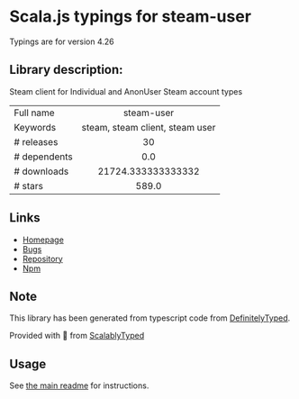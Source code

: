 
# Scala.js typings for steam-user

Typings are for version 4.26

## Library description:
Steam client for Individual and AnonUser Steam account types

|                    |                 |
| ------------------ | :-------------: |
| Full name          | steam-user |
| Keywords           | steam, steam client, steam user |
| # releases         | 30 |
| # dependents       | 0.0 |
| # downloads        | 21724.333333333332 |
| # stars            | 589.0 |

## Links
- [Homepage](https://github.com/DoctorMcKay/node-steam-user)
- [Bugs](https://github.com/DoctorMcKay/node-steam-user/issues)
- [Repository](https://github.com/DoctorMcKay/node-steam-user)
- [Npm](https://www.npmjs.com/package/steam-user)
    


## Note
This library has been generated from typescript code from [DefinitelyTyped](https://definitelytyped.org).

Provided with :purple_heart: from [ScalablyTyped](https://github.com/oyvindberg/ScalablyTyped)

## Usage
See [the main readme](../../readme.md) for instructions.


